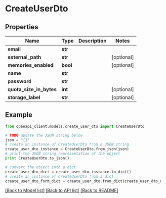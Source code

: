 # CreateUserDto


## Properties
Name | Type | Description | Notes
------------ | ------------- | ------------- | -------------
**email** | **str** |  | 
**external_path** | **str** |  | [optional] 
**memories_enabled** | **bool** |  | [optional] 
**name** | **str** |  | 
**password** | **str** |  | 
**quota_size_in_bytes** | **int** |  | [optional] 
**storage_label** | **str** |  | [optional] 

## Example

```python
from openapi_client.models.create_user_dto import CreateUserDto

# TODO update the JSON string below
json = "{}"
# create an instance of CreateUserDto from a JSON string
create_user_dto_instance = CreateUserDto.from_json(json)
# print the JSON string representation of the object
print CreateUserDto.to_json()

# convert the object into a dict
create_user_dto_dict = create_user_dto_instance.to_dict()
# create an instance of CreateUserDto from a dict
create_user_dto_form_dict = create_user_dto.from_dict(create_user_dto_dict)
```
[[Back to Model list]](../README.md#documentation-for-models) [[Back to API list]](../README.md#documentation-for-api-endpoints) [[Back to README]](../README.md)


